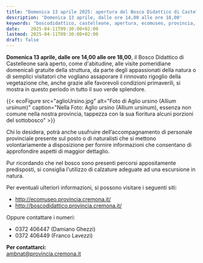 ```yaml
---
title: "Domenica 13 aprile 2025: apertura del Bosco Didattico di Castelleone"
description: 'Domenica 13 aprile, dalle ore 14,00 alle ore 18,00' 
keywords: "boscodidattico, castelleone, apertura, ecomuseo, provincia, cremona, ambiente"
date:    2025-04-11T09:30:00+02:00
lastmod: 2025-04-11T09:30:00+02:00
draft: false
---
```

**Domenica 13 aprile, dalle ore 14,00 alle ore 18,00**, il Bosco Didattico di Castelleone sarà aperto, come d'abitudine, alle visite pomeridiane domenicali gratuite della struttura, da parte degli appassionati della natura o di semplici visitatori che vogliano assaporare il rinnovato rigoglio della vegetazione che, anche grazie alle favorevoli condizioni primaverili, si mostra in questo periodo in tutto il suo verde splendore.

{{< ecoFigure src="aglioUrsino.jpg" alt="Foto di Aglio ursino (Allium ursinum)" caption="Nella Foto: Aglio ursino (Allium ursinum), essenza non comune nella nostra provincia, tappezza con la sua fioritura alcuni porzioni del sottobosco" >}}

Chi lo desidera, potrà anche usufruire dell’accompagnamento di personale provinciale presente sul posto o di naturalisti che si mettono volontariamente a disposizione per fornire informazioni che consentano di approfondire aspetti di maggior dettaglio.

Pur ricordando che nel bosco sono presenti percorsi appositamente predisposti, si consiglia l'utilizzo di calzature adeguate ad una escursione in natura.

Per eventuali ulteriori informazioni, si possono visitare i seguenti siti:

- http://ecomuseo.provincia.cremona.it/
- http://boscodidattico.provincia.cremona.it/

Oppure contattare i numeri: 

- 0372 406447 (Damiano Ghezzi)
- 0372 406449 (Franco Lavezzi)

**Per contattarci:**  
[ambnat@provincia.cremona.it](mailto:ambnat@provincia.cremona.it)

